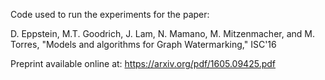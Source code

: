 
Code used to run the experiments for the paper:

D. Eppstein, M.T. Goodrich, J. Lam, N. Mamano, M. Mitzenmacher, and M. Torres, "Models and algorithms for Graph Watermarking," ISC'16

Preprint available online at:
https://arxiv.org/pdf/1605.09425.pdf
